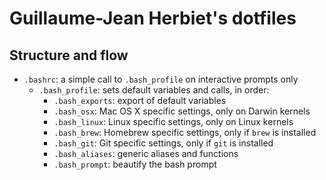 # Guillaume-Jean Herbiet's dotfiles

## Structure and flow

* `.bashrc`: a simple call to `.bash_profile` on interactive prompts only
	*  `.bash_profile`: sets default variables and calls, in order:
		* `.bash_exports`: export of default variables
		* `.bash_osx`: Mac OS X specific settings, only on Darwin kernels
		* `.bash_linux`: Linux specific settings, only on Linux kernels
		* `.bash_brew`: Homebrew specific settings, only if `brew` is installed
		* `.bash_git`: Git specific settings, only if `git` is installed
		* `.bash_aliases`: generic aliases and functions
		* `.bash_prompt`: beautify the bash prompt